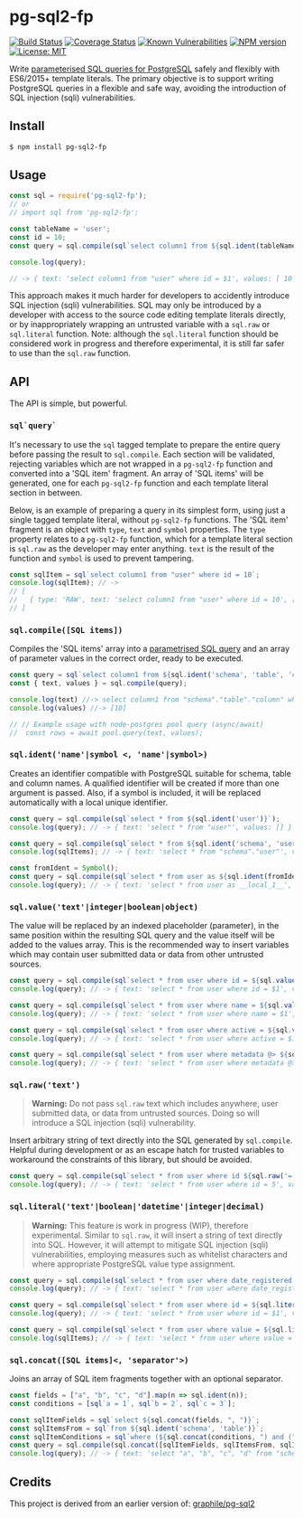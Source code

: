 # pg-sql2-fp

[![Build Status](https://travis-ci.com/lfurzewaddock/pg-sql2-fp.svg?branch=master)](https://travis-ci.com/lfurzewaddock/pg-sql2-fp)
[![Coverage Status](https://coveralls.io/repos/github/lfurzewaddock/pg-sql2-fp/badge.svg?branch=master)](https://coveralls.io/github/lfurzewaddock/pg-sql2-fp?branch=master)
[![Known Vulnerabilities](https://snyk.io/test/github/lfurzewaddock/pg-sql2-fp/badge.svg?targetFile=package.json)](https://snyk.io/test/github/lfurzewaddock/pg-sql2-fp?targetFile=package.json)
<span class="badge-npmversion"><a href="https://npmjs.org/package/pg-sql2-fp" title="View this project on NPM"><img src="https://img.shields.io/npm/v/pg-sql2-fp.svg" alt="NPM version" /></a></span>
[![License: MIT](https://img.shields.io/badge/License-MIT-yellow.svg)](https://opensource.org/licenses/MIT)

Write [parameterised SQL queries for PostgreSQL](https://node-postgres.com/features/queries#parameterized-query) safely and flexibly with ES6/2015+ template literals. The primary objective is to support writing PostgreSQL queries in a flexible and safe way, avoiding the introduction of SQL injection (sqli) vulnerabilities.

## Install

```sh
$ npm install pg-sql2-fp
```

## Usage

```js
const sql = require('pg-sql2-fp');
// or
// import sql from 'pg-sql2-fp';

const tableName = 'user';
const id = 10;
const query = sql.compile(sql`select column1 from ${sql.ident(tableName)} where id = ${sql.value(id)}`);

console.log(query);

// -> { text: 'select column1 from "user" where id = $1', values: [ 10 ] }
```

This approach makes it much harder for developers to accidently introduce SQL injection (sqli) vulnerabilities. SQL may only be introduced by a developer with access to the source code editing template literals directly, or by inappropriately wrapping an untrusted variable with a `sql.raw` or `sql.literal` function. Note: although the `sql.literal` function should be considered work in progress and therefore experimental, it is still far safer to use than the `sql.raw` function.

## API

The API is simple, but powerful.

### ``sql`query` ``

It's necessary to use the `sql` tagged template to prepare the entire query before passing the result to `sql.compile`. Each section will be validated, rejecting variables which are not wrapped in a `pg-sql2-fp` function and converted into a 'SQL item' fragment. An array of 'SQL items' will be generated, one for each `pg-sql2-fp` function and each template literal section in between.

Below, is an example of preparing a query in its simplest form, using just a single tagged template literal, without `pg-sql2-fp` functions. The 'SQL item' fragment is an object with `type`, `text` and `symbol` properties. The `type` property relates to a `pg-sql2-fp` function, which for a template literal section is `sql.raw` as the developer may enter anything. `text` is the result of the function and `symbol` is used to prevent tampering.

```js
const sqlItem = sql`select column1 from "user" where id = 10`;
console.log(sqlItem); // -> 
// [ 
//   { type: 'RAW', text: 'select column1 from "user" where id = 10', [Symbol(trusted)]: true } 
// ]
```

### `sql.compile([SQL items])`
Compiles the 'SQL items' array into a [parametrised SQL query](https://node-postgres.com/features/queries#parameterized-query) and an array of parameter values in the correct order, ready to be executed.

```js
const query = sql`select column1 from ${sql.ident('schema', 'table', 'column')} where id = ${sql.value(10)}`;
const { text, values } = sql.compile(query);

console.log(text) //-> select column1 from "schema"."table"."column" where id = $1
console.log(values) //-> [10] 

// // Example usage with node-postgres pool query (async/await)
//  const rows = await pool.query(text, values);
```

### `sql.ident('name'|symbol <, 'name'|symbol>)`

Creates an identifier compatible with PostgreSQL suitable for schema, table and column names. A qualified identifier will be created if more than one argument is passed. Also, if a symbol is included, it will be replaced automatically with a local unique identifier.

```js
const query = sql.compile(sql`select * from ${sql.ident('user')}`);
console.log(query); // -> { text: 'select * from "user"', values: [] }

const query = sql.compile(sql`select * from ${sql.ident('schema', 'user')}`);
console.log(sqlItems); // -> { text: 'select * from "schema"."user"', values: [] }

const fromIdent = Symbol();
const query = sql.compile(sql`select * from user as ${sql.ident(fromIdent)}`);
console.log(query); // -> { text: 'select * from user as __local_1__', values: [] }
```

### `sql.value('text'|integer|boolean|object)`

The value will be replaced by an indexed placeholder (parameter), in the same position within the resulting SQL query and the value itself will be added to the values array. This is the recommended way to insert variables which may contain user submitted data or data from other untrusted sources.

```js
const query = sql.compile(sql`select * from user where id = ${sql.value(999)}`);
console.log(query); // -> { text: 'select * from user where id = $1', values: [ 999 ] }

const query = sql.compile(sql`select * from user where name = ${sql.value('foo')}`);
console.log(query); // -> { text: 'select * from user where name = $1', values: [ 'foo' ] }

const query = sql.compile(sql`select * from user where active = ${sql.value(true)}`);
console.log(query); // -> { text: 'select * from user where active = $1', values: [ true ] }

const query = sql.compile(sql`select * from user where metadata @> ${sql.value({ foo: { bar: 1 } })}`);
console.log(query); // -> { text: 'select * from user where metadata @> $1', values: [ { foo: [Object] } ] }
```

### `sql.raw('text')`

> **Warning:** Do not pass `sql.raw` text which includes anywhere, user submitted data, or data from untrusted sources. Doing so will introduce a SQL injection (sqli) vulnerability.

Insert arbitrary string of text directly into the SQL generated by `sql.compile`. Helpful during development or as an escape hatch for trusted variables to workaround the constraints of this library, but should be avoided.

```js
const query = sql.compile(sql`select * from user where id ${sql.raw('=')} 5`);
console.log(query); // -> { text: 'select * from user where id = 5', values: [] }
```

### `sql.literal('text'|boolean|'datetime'|integer|decimal)` 

> **Warning:** This feature is work in progress (WIP), therefore experimental. Similar to `sql.raw`, it will insert a string of text directly into SQL. However, it will attempt to mitigate SQL injection (sqli) vulnerabilities, employing measures such as whitelist characters and where appropriate PostgreSQL value type assignment.

```js
const query = sql.compile(sql`select * from user where date_registered < ${sql.literal("2016-08-12")}`);
console.log(query); // -> { text: 'select * from user where date_registered < TIMESTAMP \'2016-08-12\'', values: [] }

const query = sql.compile(sql`select * from user where id = ${sql.literal("1'; DROP TABLE user;")}`);
console.log(query); // -> { text: 'select * from user where id = $1', values: [ '1\'; DROP TABLE user;' ] }

const query = sql.compile(sql`select * from user where value = ${sql.literal("0.3")}`);
console.log(sqlItems); // -> { text: 'select * from user where value = \'0.3\'', values: [] }
```

### `sql.concat([SQL items]<, 'separator'>)`

Joins an array of SQL item fragments together with an optional separator.

```js
const fields = ["a", "b", "c", "d"].map(n => sql.ident(n));
const conditions = [sql`a = 1`, sql`b = 2`, sql`c = 3`];

const sqlItemFields = sql`select ${sql.concat(fields, ", ")}`;
const sqlItemsFrom = sql`from ${sql.ident('schema', 'table')}`;
const sqlItemConditions = sql`where (${sql.concat(conditions, ") and (")})`;
const query = sql.compile(sql.concat([sqlItemFields, sqlItemsFrom, sqlItemConditions], ' '));
console.log(query); // -> { text: 'select "a", "b", "c", "d" from "schema"."table" where (a = 1) and (b = 2) and (c = 3)', values: [] }
```

## Credits

This project is derived from an earlier version of: [graphile/pg-sql2](https://github.com/graphile/pg-sql2)